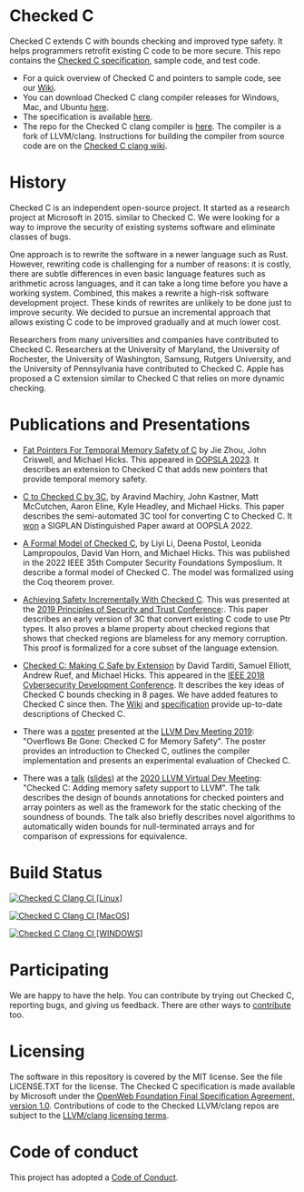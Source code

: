 # Checked C

Checked C extends C with bounds checking and improved type safety.  It helps programmers retrofit existing C code to
be more secure. This repo contains
the [Checked C specification](https://github.com/checkedc/checkedc/releases),
sample code, and test code.

- For a quick overview of Checked C and pointers to sample code,
  see our [Wiki](https://github.com/checkedc/checkedc/wiki).
- You can download Checked C clang compiler releases for Windows, Mac, and Ubuntu
  [here](https://github.com/checkedc/checkedc-llvm-project/releases).
- The specification is available [here](https://github.com/checkedc/checkedc/releases).
- The repo for the Checked C clang compiler is
  [here](https://github.com/checkedc/checkedc-llvm-project).  The compiler is a fork of
  LLVM/clang. Instructions for building the compiler from source code are on the
  [Checked C clang wiki](https://github.com/checkedc/checkedc-llvm-project/wiki).

# History

Checked C is an independent open-source project.   It started as a research project at Microsoft in 2015.
similar to Checked C.  We were looking for a way to improve the security of existing systems software and
eliminate classes of bugs.

One approach is to rewrite the software in a newer language such as Rust.
However, rewriting code is challenging for a number of reasons:  it is costly, there are subtle differences in even
basic language features such as arithmetic across languages, and it can take a long time before you
have a working system.  Combined, this makes a rewrite a high-risk software development project.  These kinds
of rewrites are unlikely to be done just to improve security.  We decided to pursue an incremental approach that allows
existing C code to be improved gradually and at much lower cost.

Researchers from many universities and companies have contributed to Checked C.
Researchers at the University of Maryland, the University of Rochester, the University of Washington, Samsung,
Rutgers University, and the University of Pennsylvania have contributed to Checked C.
Apple has proposed a C extension similar to Checked C that relies on more dynamic checking.

# Publications and Presentations

- [Fat Pointers For Temporal Memory Safety of C](https://dl.acm.org/doi/pdf/10.1145/3586038) by Jie Zhou,
  John Criswell, and Michael Hicks. This appeared in
  [OOPSLA 2023](https://2023.splashcon.org/details/splash-2023-oopsla/12/Fat-Pointers-for-Temporal-Memory-Safety-of-C).
  It describes an extension to Checked C that adds new pointers that provide temporal memory safety.

- [C to Checked C by 3C](https://dl.acm.org/doi/10.1145/3527322), by Aravind Machiry, John Kastner, Matt McCutchen, Aaron Eline,
  Kyle Headley, and Michael Hicks. This paper describes the semi-automated 3C tool for converting C to Checked C.
  It [won](https://2022.splashcon.org/details/splash-2022-oopsla/13/C-to-checked-C-by-3c) a SIGPLAN Distinguished Paper award
  at OOPSLA 2022.

- [A Formal Model of Checked C](https://ieeexplore.ieee.org/document/9919657), by Liyi Li, Deena Postol, Leonida
  Lampropoulos, David Van Horn, and Michael Hicks. This was published in the 2022 IEEE 35th Computer Security Foundations
  Symposlium. It describe a formal model of Checked C.  The model was formalized using the Coq theorem prover.

- [Achieving Safety Incrementally With Checked C](https://www.microsoft.com/en-us/research/uploads/prod/2019/05/checkedc-post2019.pdf).
  This was presented at the [2019 Principles of Security and Trust Conference](http://www.etaps.org/2019/post):.
  This paper describes an early version of 3C that convert existing C code to use Ptr types.  It also proves a blame
   property about checked regions that shows that checked regions are blameless for any memory corruption.
  This proof is formalized for a core subset of the language extension.

- [Checked C: Making C Safe by Extension](https://www.microsoft.com/en-us/research/publication/checkedc-making-c-safe-by-extension/) by
  David Tarditi, Samuel Elliott, Andrew Ruef, and Michael Hicks.  This appeared in the
  [IEEE 2018 Cybersecurity Development Conference](https://secdev.ieee.org/2018/home). It describes the key ideas of Checked C bounds
   checking in 8 pages.  We have added features to Checked C since then.
   The [Wiki](https://github.com/checkedc/checkedc/wiki) and [specification](https://github.com/checkedc/checkedc/releases)
   provide up-to-date descriptions of Checked C.


- There was a
[poster](https://github.com/checkedc/checkedc/blob/main/papers/presentations/llvmdevmeet2019-checkedc_for_memory_safety.pdf)
presented at the [LLVM Dev Meeting
2019](https://llvm.org/devmtg/2019-10/talk-abstracts.html#post6): "Overflows Be
Gone: Checked C for Memory Safety". The poster provides an introduction to
Checked C, outlines the compiler implementation and presents an experimental
evaluation of Checked C.

- There was a [talk](https://youtu.be/EuxAzvtX9CI)
  ([slides](https://github.com/checkedc/checkedc/blob/main/papers/presentations/llvmdevmeet2020-checkedc_adding_memory_safety_to_llvm.pdf))
at the [2020 LLVM Virtual Dev
Meeting](https://llvm.org/devmtg/2020-09/program): "Checked C: Adding memory
safety support to LLVM". The talk describes the design of bounds annotations
for checked pointers and array pointers as well as the framework for the static
checking of the soundness of bounds. The talk also briefly describes novel algorithms
to automatically widen bounds for null-terminated arrays and for comparison of
expressions for equivalence.

# Build Status

[![Checked C Clang CI [Linux]](https://github.com/checkedc/workflows/actions/workflows/check-clang-linux.yml/badge.svg)](https://github.com/checkedc/workflows/actions/workflows/check-clang-linux.yml)

[![Checked C Clang CI [MacOS]](https://github.com/checkedc/workflows/actions/workflows/checkedc-clang-macos.yml/badge.svg)](https://github.com/checkedc/workflows/actions/workflows/checkedc-clang-macos.yml)

[![Checked C Clang CI [WINDOWS]](https://github.com/checkedc/workflows/actions/workflows/check-clang-windows.yml/badge.svg)](https://github.com/checkedc/workflows/actions/workflows/check-clang-windows.yml)

# Participating
We are happy to have the help. You can contribute by trying out Checked C,
reporting bugs, and giving us feedback. There are other ways to [contribute](CONTRIBUTING.md) too.

# Licensing
The software in this repository is covered by the MIT license.  See the file LICENSE.TXT for the license.  The
Checked C specification is made available by Microsoft under the [OpenWeb Foundation Final
Specification Agreement, version 1.0](http://www.openwebfoundation.org/legal/the-owf-1-0-agreements/owfa-1-0).
Contributions of code to the Checked LLVM/clang repos are
subject to the [LLVM/clang licensing terms](https://github.com/checkedc/checkedc-llvm-project/blob/main/clang/LICENSE.TXT).

# Code of conduct

This project has adopted a [Code of Conduct](CODE_OF_CONDUCT.md).
